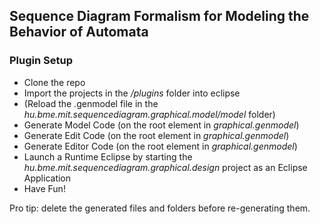 ﻿## Sequence Diagram Formalism for Modeling the Behavior of Automata
### Plugin Setup
- Clone the repo
- Import the projects in the */plugins* folder into eclipse
- (Reload the .genmodel file in the *hu.bme.mit.sequencediagram.graphical.model/model* folder)
- Generate Model Code (on the root element in *graphical.genmodel*)
- Generate Edit Code (on the root element in *graphical.genmodel*)
- Generate Editor Code (on the root element in *graphical.genmodel*)
- Launch a Runtime Eclipse by starting the *hu.bme.mit.sequencediagram.graphical.design* project as an Eclipse Application
- Have Fun!

Pro tip: delete the generated files and folders before re-generating them.
